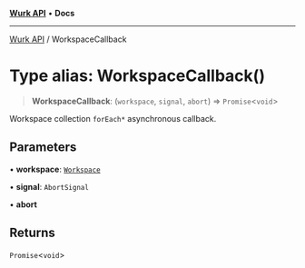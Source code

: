 [**Wurk API**](../README.md) • **Docs**

***

[Wurk API](../README.md) / WorkspaceCallback

# Type alias: WorkspaceCallback()

> **WorkspaceCallback**: (`workspace`, `signal`, `abort`) => `Promise`\<`void`\>

Workspace collection `forEach*` asynchronous callback.

## Parameters

• **workspace**: [`Workspace`](../classes/Workspace.md)

• **signal**: `AbortSignal`

• **abort**

## Returns

`Promise`\<`void`\>
